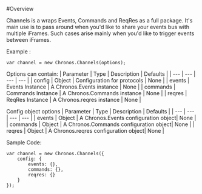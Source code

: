 #Overview

Channels is a wraps Events, Commands and ReqRes as a full package.
It's main use is to pass around when you'd like to share your events bus with multiple iFrames.
Such cases arise mainly when you'd like to trigger events between iFrames.

Example :
```
var channel = new Chronos.Channels(options);
```

Options can contain:
| Parameter | Type | Description |  Defaults |
| ---       | ---  | ---         | ---       |
| config | Object | Configuration for protocols | None |
| events | Events Instance | A Chronos.Events instance | None |
| commands | Commands Instance | A Chronos.Commands instance | None |
| reqres | ReqRes Instance | A Chronos.reqres instance | None |


Config object options
| Parameter | Type | Description |  Defaults |
| ---       | ---  | ---         | ---       |
| events | Object | A Chronos.Events configuration object| None |
| commands | Object | A Chronos.Commands configuration object| None |
| reqres | Object | A Chronos.reqres configuration object| None |


Sample Code:
```
var channel = new Chronos.Channels({
    config: {
        events: {},
        commands: {},
        reqres: {}
    }
});
```

